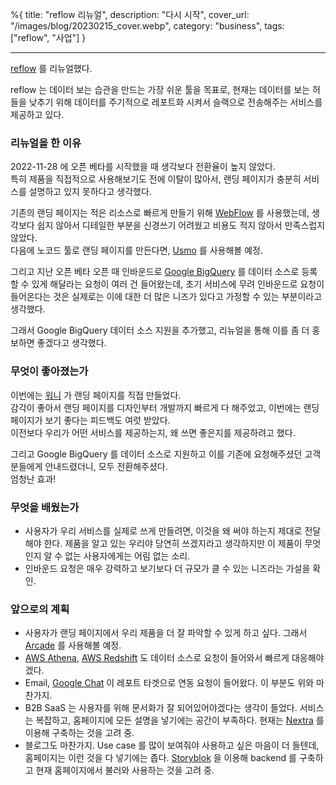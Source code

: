 %{
title: "reflow 리뉴얼",
description: "다시 시작",
cover_url: "/images/blog/20230215_cover.webp",
category: "business",
tags: ["reflow", "사업"]
}

---

[reflow](https://reflow.work) 를 리뉴얼했다.

reflow 는 데이터 보는 습관을 만드는 가장 쉬운 툴을 목표로, 현재는 데이터를 보는 허들을 낮추기 위해 데이터를 주기적으로 레포트화 시켜서 슬랙으로 전송해주는 서비스를 제공하고 있다.

### 리뉴얼을 한 이유

2022-11-28 에 오픈 베타를 시작했을 때 생각보다 전환율이 높지 않았다.\
특히 제품을 직접적으로 사용해보기도 전에 이탈이 많아서, 랜딩 페이지가 충분히 서비스를 설명하고 있지 못하다고 생각했다.

기존의 랜딩 페이지는 적은 리소스로 빠르게 만들기 위해 [WebFlow](https://webflow.com/) 를 사용했는데, 생각보다 쉽지 않아서 디테일한 부분을 신경쓰기 어려웠고 비용도 적지 않아서 만족스럽지 않았다.\
다음에 노코드 툴로 랜딩 페이지를 만든다면, [Usmo](https://www.umso.com/) 를 사용해볼 예정.

그리고 지난 오픈 베타 오픈 때 인바운드로 [Google BigQuery](https://cloud.google.com/bigquery) 를 데이터 소스로 등록할 수 있게 해달라는 요청이 여러 건 들어왔는데, 초기 서비스에 무려 인바운드로 요청이 들어온다는 것은 실제로는 이에 대한 더 많은 니즈가 있다고 가정할 수 있는 부분이라고 생각했다.

그래서 Google BigQuery 데이터 소스 지원을 추가했고, 리뉴얼을 통해 이를 좀 더 홍보하면 좋겠다고 생각했다.

### 무엇이 좋아졌는가

이번에는 [워니](https://www.facebook.com/hee072794) 가 랜딩 페이지를 직접 만들었다.\
감각이 좋아서 랜딩 페이지를 디자인부터 개발까지 빠르게 다 해주었고, 이번에는 랜딩 페이지가 보기 좋다는 피드백도 여럿 받았다.\
이전보다 우리가 어떤 서비스를 제공하는지, 왜 쓰면 좋은지를 제공하려고 했다.

그리고 Google BigQuery 를 데이터 소스로 지원하고 이를 기존에 요청해주셨던 고객 분들에게 안내드렸더니, 모두 전환해주셨다.\
엄청난 효과!

### 무엇을 배웠는가

- 사용자가 우리 서비스를 실제로 쓰게 만들려면, 이것을 왜 써야 하는지 제대로 전달해야 한다. 제품을 알고 있는 우리야 당연히 쓰겠지라고 생각하지만 이 제품이 무엇인지 알 수 없는 사용자에게는 어림 없는 소리.
- 인바운드 요청은 매우 강력하고 보기보다 더 규모가 클 수 있는 니즈라는 가설을 확인.

### 앞으로의 계획

- 사용자가 랜딩 페이지에서 우리 제품을 더 잘 파악할 수 있게 하고 싶다. 그래서 [Arcade](https://app.arcade.software/) 를 사용해볼 예정.
- [AWS Athena](https://aws.amazon.com/athena/), [AWS Redshift](https://aws.amazon.com/redshift/) 도 데이터 소스로 요청이 들어와서 빠르게 대응해야겠다.
- Email, [Google Chat](https://chat.google.com) 이 레포트 타겟으로 연동 요청이 들어왔다. 이 부분도 위와 마찬가지.
- B2B SaaS 는 사용자를 위해 문서화가 잘 되어있어야겠다는 생각이 들었다. 서비스는 복잡하고, 홈페이지에 모든 설명을 넣기에는 공간이 부족하다. 현재는 [Nextra](https://nextra.site) 를 이용해 구축하는 것을 고려 중.
- 블로그도 마찬가지. Use case 를 많이 보여줘야 사용하고 싶은 마음이 더 들텐데, 홈페이지는 이런 것을 다 넣기에는 좁다. [Storyblok](https://www.storyblok.com/) 을 이용해 backend 를 구축하고 현재 홈페이지에서 불러와 사용하는 것을 고려 중.
